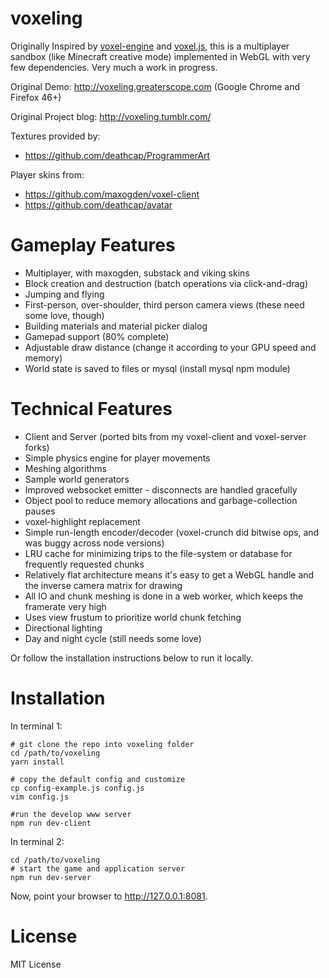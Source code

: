 voxeling
====

Originally Inspired by [voxel-engine](https://github.com/maxogden/voxel-engine) and [voxel.js](http://voxeljs.com), this is a multiplayer sandbox (like Minecraft creative mode) implemented in WebGL with very few dependencies. Very much a work in progress.

Original Demo: http://voxeling.greaterscope.com (Google Chrome and Firefox 46+)

Original Project blog: http://voxeling.tumblr.com/

Textures provided by:

* https://github.com/deathcap/ProgrammerArt

Player skins from:

* https://github.com/maxogden/voxel-client
* https://github.com/deathcap/avatar


Gameplay Features
====

* Multiplayer, with maxogden, substack and viking skins
* Block creation and destruction (batch operations via click-and-drag)
* Jumping and flying
* First-person, over-shoulder, third person camera views (these need some love, though)
* Building materials and material picker dialog
* Gamepad support (80% complete)
* Adjustable draw distance (change it according to your GPU speed and memory)
* World state is saved to files or mysql (install mysql npm module)


Technical Features
====

* Client and Server (ported bits from my voxel-client and voxel-server forks)
* Simple physics engine for player movements
* Meshing algorithms
* Sample world generators
* Improved websocket emitter - disconnects are handled gracefully
* Object pool to reduce memory allocations and garbage-collection pauses
* voxel-highlight replacement
* Simple run-length encoder/decoder (voxel-crunch did bitwise ops, and was buggy across node versions)
* LRU cache for minimizing trips to the file-system or database for frequently requested chunks
* Relatively flat architecture means it's easy to get a WebGL handle and the inverse camera matrix for drawing
* All IO and chunk meshing is done in a web worker, which keeps the framerate very high
* Uses view frustum to prioritize world chunk fetching
* Directional lighting
* Day and night cycle (still needs some love)

Or follow the installation instructions below to run it locally.


Installation
====

In terminal 1:

```
# git clone the repo into voxeling folder
cd /path/to/voxeling
yarn install

# copy the default config and customize
cp config-example.js config.js
vim config.js

#run the develop www server
npm run dev-client
```

In terminal 2:

```
cd /path/to/voxeling
# start the game and application server
npm run dev-server
```

Now, point your browser to http://127.0.0.1:8081.


License
====

MIT License
